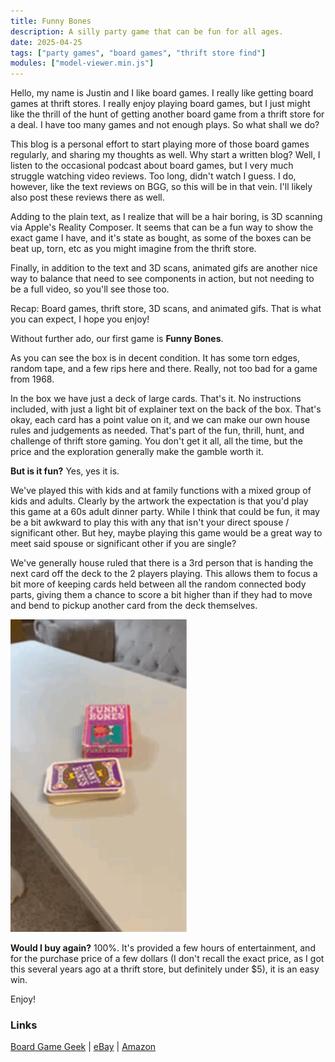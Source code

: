 ```yaml
---
title: Funny Bones
description: A silly party game that can be fun for all ages.
date: 2025-04-25
tags: ["party games", "board games", "thrift store find"]
modules: ["model-viewer.min.js"]
---
```

Hello, my name is Justin and I like board games.  I really like getting board games at thrift stores.  I really enjoy playing board games, but I just might like the thrill of the hunt of getting another board game from a thrift store for a deal.  I have too many games and not enough plays.  So what shall we do?  

This blog is a personal effort to start playing more of those board games regularly, and sharing my thoughts as well.  Why start a written blog?  Well, I listen to the occasional podcast about board games, but I very much struggle watching video reviews.  Too long, didn't watch I guess.  I do, however, like the text reviews on BGG, so this will be in that vein.  I'll likely also post these reviews there as well. 

Adding to the plain text, as I realize that will be a hair boring, is 3D scanning via Apple's Reality Composer.  It seems that can be a fun way to show the exact game I have, and it's state as bought, as some of the boxes can be beat up, torn, etc as you might imagine from the thrift store.

Finally, in addition to the text and 3D scans, animated gifs are another nice way to balance that need to see components in action, but not needing to be a full video, so you'll see those too.  

Recap: Board games, thrift store, 3D scans, and animated gifs.  That is what you can expect, I hope you enjoy!

Without further ado, our first game is __Funny Bones__. 

<model-viewer class="model-viewer" src="./Funny-Bones.glb" ios-src="./Funny-Bones.usdz" poster="./funny-bones.png" alt="Funny Bones 3D Model scan" camera-controls ar loading="eager"></model-viewer>

As you can see the box is in decent condition.  It has some torn edges, random tape, and a few rips here and there.  Really, not too bad for a game from 1968.

In the box we have just a deck of large cards.  That's it.  No instructions included, with just a light bit of explainer text on the back of the box.  That's okay, each card has a point value on it, and we can make our own house rules and judgements as needed.  That's part of the fun, thrill, hunt, and challenge of thrift store gaming.  You don't get it all, all the time, but the price and the exploration generally make the gamble worth it.

<model-viewer class="model-viewer" src="./funny-bones-on-table.glb" ios-src="./funny-bones-on-table.usdz" poster="./funny-bones.png" alt="Funny Bones 3D Model scan" camera-controls ar loading="eager" ar-placement="wall"></model-viewer>

__But is it fun?__
Yes, yes it is.

We've played this with kids and at family functions with a mixed group of kids and adults.  Clearly by the artwork the expectation is that you'd play this game at a 60s adult dinner party.  While I think that could be fun, it may be a bit awkward to play this with any that isn't your direct spouse / significant other.  But hey, maybe playing this game would be a great way to meet said spouse or significant other if you are single?

We've generally house ruled that there is a 3rd person that is handing the next card off the deck to the 2 players playing.  This allows them to focus a bit more of keeping cards held between all the random connected body parts, giving them a chance to score a bit higher than if they had to move and bend to pickup another card from the deck themselves.

<div class="center-image">
    <img src="./funny-bones.gif" class="gif-viewer" alt="A gif showing Funny Bones with the pieces in play">
</div>

__Would I buy again?__
100%.  It's provided a few hours of entertainment, and for the purchase price of a few dollars (I don't recall the exact price, as I got this several years ago at a thrift store, but definitely under $5), it is an easy win.

Enjoy!

### Links

[Board Game Geek](https://boardgamegeek.com/boardgame/4509/funny-bones)  |  [eBay](https://www.ebay.com/sch/i.html?_nkw=funny+bones+card+game&_sacat=0&_from=R40&_trksid=p4432023.m570.l1311)  |  [Amazon](https://www.amazon.com/Parker-Brothers-Funny-Bones-People/dp/B000SJ5WL0)


